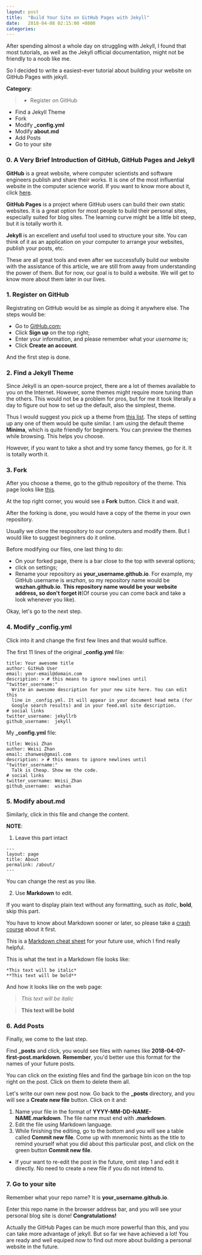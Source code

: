```yaml
---
layout: post
title:  "Build Your Site on GitHub Pages with Jekyll"
date:   2018-04-08 02:15:00 +0800
categories: 
---
```


After spending almost a whole day on struggling with Jekyll, I found that most tutorials, as well as the Jekyll official documentation, might not be friendly to a noob like me.

So I decided to write a easiest-ever tutorial about building your website on GitHub Pages with jekyll.

**Category**:
>* Register on GitHub
* Find a Jekyll Theme
* Fork
* Modify **\_config.yml**
* Modify **about.md**
* Add Posts
* Go to your site

### 0. A Very Brief Introduction of GitHub, GitHub Pages and Jekyll

**GitHub** is a great website, where computer scientists and software engineers publish and share their works. It is one of the most influential website in the computer science world. If you want to know more about it, click [here](https://services.github.com/on-demand/intro-to-github/).

**GitHub Pages** is a project where GitHub users can build their own static websites. It is a great option for most people to build their personal sites, especially suited for blog sites. The learning curve might be a little bit steep, but it is totally worth it.

**Jekyll** is an excellent and useful tool used to structure your site. You can think of it as an application on your computer to arrange your websites, publish your posts, etc.

These are all great tools and even after we successfully build our website with the assistance of this article, we are still from away from understanding the power of them. But for now, our goal is to build a website. We will get to know more about them later in our lives.


### 1. Register on GitHub

Registrating on GitHub would be as simple as doing it anywhere else. The steps would be:
* Go to [GitHub.com](https://github.com/);
* Click **Sign up** on the top right;
* Enter your information, and please remember what your *username* is;
* Click **Create an account**.

And the first step is done.


### 2. Find a Jekyll Theme

Since Jekyll is an open-source project, there are a lot of themes available to you on the Internet. However, some themes might require more tuning than the others. This would not be a problem for pros, but for me it took literally a day to figure out how to set up the default, also the simplest, theme.

Thus I would suggest you pick up a theme from [this list](https://pages.github.com/themes/). The steps of setting up any one of them would be quite similar. I am using the default theme **Minima**, which is quite friendly for beginners.
You can preview the themes while browsing. This helps you choose.

However, if you want to take a shot and try some fancy themes, go for it. It is totally worth it.

### 3. Fork

After you choose a theme, go to the github repository of the theme. This page looks like [this](https://github.com/jekyll/minima).

At the top right corner, you would see a **Fork** button. Click it and wait.

After the forking is done, you would have a copy of the theme in your own repository.

Usually we clone the respository to our computers and modify them. But I would like to suggest beginners do it online.

Before modifying our files, one last thing to do:
* On your forked page, there is a bar close to the top with several options;
* click on settings;
* Rename your repository as **your_username.github.io**. For example, my GitHub username is *wszhan*, so my repository name would be **wszhan.github.io**. **This repository name would be your website address, so don't forget it**(Of course you can come back and take a look whenever you like).

Okay, let's go to the next step.

### 4. Modify **\_config.yml**

Click into it and change the first few lines and that would suffice.

The first 11 lines of the original **\_config.yml** file:
```
title: Your awesome title
author: GitHub User
email: your-email@domain.com
description: > # this means to ignore newlines until "twitter_username:"
  Write an awesome description for your new site here. You can edit this
  line in _config.yml. It will appear in your document head meta (for
  Google search results) and in your feed.xml site description.
# social links
twitter_username: jekyllrb
github_username:  jekyll
```


My **\_config.yml** file:
```
title: Weisi Zhan
author: Weisi Zhan
email: zhanwes@gmail.com
description: > # this means to ignore newlines until "twitter_username:"
  Talk is Cheap. Show me the code.
# social links
twitter_username: Weisi_Zhan
github_username:  wszhan
```

### 5. Modify **about.md**

Similarly, click in this file and change the content.

**NOTE**:

1. Leave this part intact
```
---
layout: page
title: About
permalink: /about/
---
```
You can change the rest as you like.

2. Use **Markdown** to edit.

If you want to display plain text without any formatting, such as *italic*, **bold**, skip this part.

You have to know about Markdown sooner or later, so please take a [crash course](https://www.markdowntutorial.com/) about it first.

This is a [Markdown cheat sheet](https://guides.github.com/pdfs/markdown-cheatsheet-online.pdf) for your future use, which I find really helpful.

This is what the text in a Markdown file looks like:
```
*This text will be italic*
**This text will be bold**
```

And how it looks like on the web page:

>*This text will be italic*

>**This text will be bold**

### 6. Add Posts

Finally, we come to the last step.

Find **\_posts** and click, you would see files with names like **2018-04-07-first-post.markdown**. **Remember**, you'd better use this format for the names of your future posts.

You can click on the existing files and find the garbage bin icon on the top right on the post. Click on them to delete them all.

Let's write our own new post now. Go back to the **\_posts** directory, and you will see a **Create new file** button. Click on it and:
1. Name your file in the format of **YYYY-MM-DD-NAME-NAME.markdown**. The file name must end with **.markdown**.
2. Edit the file using Markdown language.
3. While finishing the editing, go to the bottom and you will see a table called **Commit new file**. Come up with mnemonic hints as the title to remind yourself what you did about this particular post, and click on the green button **Commit new file**.

* If your want to re-edit the post in the future, omit step 1 and edit it directly. No need to create a new file if you do not intend to.

### 7. Go to your site

Remember what your repo name? It is **your_username.github.io**.

Enter this repo name in the browser address bar, and you will see your personal blog site is done! **Congratulations!**

Actually the GitHub Pages can be much more powerful than this, and you can take more advantage of jekyll. But so far we have achieved a lot! You are ready and well equiped now to find out more about building a personal website in the future.